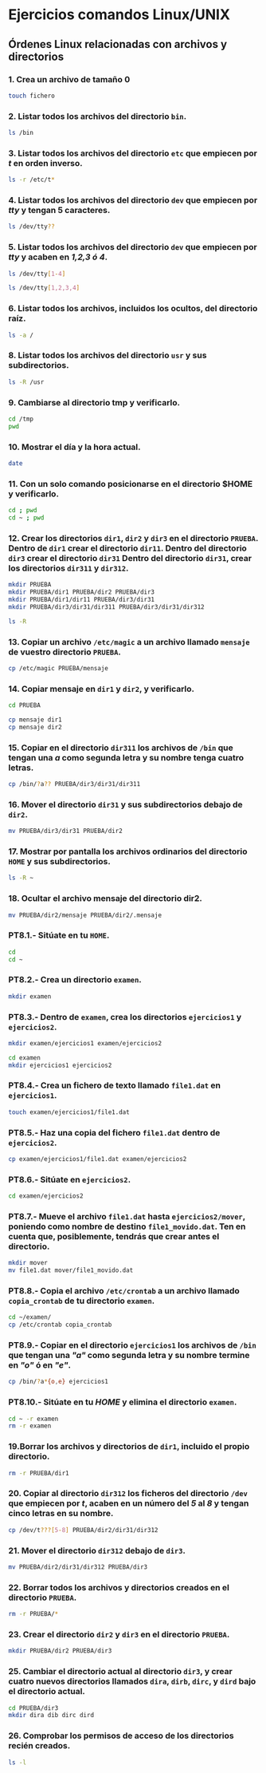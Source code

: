 # Ejercicios comandos Linux/UNIX

## Órdenes Linux relacionadas con archivos y directorios

### 1. Crea un archivo de tamaño 0

```bash
touch fichero
```

### 2. Listar todos los archivos del directorio `bin`.

```bash
ls /bin
```
  
### 3. Listar todos los archivos del directorio `etc` que empiecen por *t* en orden inverso.

```bash
ls -r /etc/t*
```

### 4. Listar todos los archivos del directorio `dev` que empiecen por *tty* y tengan 5 caracteres.

```bash
ls /dev/tty??
```

### 5. Listar todos los archivos del directorio `dev` que empiecen por *tty* y acaben en *1,2,3 ó 4*.

```bash
ls /dev/tty[1-4]
```

```bash
ls /dev/tty[1,2,3,4]
```

### 6. Listar todos los archivos, incluidos los ocultos, del directorio raíz.

```bash
ls -a /
```


### 8. Listar todos los archivos del directorio `usr` y sus subdirectorios.

```bash
ls -R /usr
```

### 9. Cambiarse al directorio tmp y verificarlo.

```bash
cd /tmp
pwd
```

### 10. Mostrar el día y la hora actual.

```bash
date
```

### 11. Con un solo comando posicionarse en el directorio $HOME y verificarlo.

```bash
cd ; pwd
cd ~ ; pwd
```

### 12. Crear los directorios `dir1`, `dir2` y `dir3` en el directorio `PRUEBA`. Dentro de `dir1` crear el directorio `dir11`. Dentro del directorio `dir3` crear el directorio `dir31` Dentro del directorio `dir31`, crear los directorios `dir311` y `dir312`.

```bash
mkdir PRUEBA
mkdir PRUEBA/dir1 PRUEBA/dir2 PRUEBA/dir3
mkdir PRUEBA/dir1/dir11 PRUEBA/dir3/dir31
mkdir PRUEBA/dir3/dir31/dir311 PRUEBA/dir3/dir31/dir312

ls -R
```

### 13. Copiar un archivo `/etc/magic` a un archivo llamado `mensaje` de vuestro directorio `PRUEBA`.

```bash
cp /etc/magic PRUEBA/mensaje
```

### 14. Copiar mensaje en `dir1` y `dir2`, y verificarlo.

```bash
cd PRUEBA

cp mensaje dir1
cp mensaje dir2
```

### 15. Copiar en el directorio `dir311` los archivos de `/bin` que tengan una *a* como segunda letra y su nombre tenga cuatro letras.

```bash
cp /bin/?a?? PRUEBA/dir3/dir31/dir311
```

### 16. Mover el directorio `dir31` y sus subdirectorios debajo de `dir2`.

```bash
mv PRUEBA/dir3/dir31 PRUEBA/dir2
```

### 17. Mostrar por pantalla los archivos ordinarios del directorio `HOME` y sus subdirectorios.

```bash
ls -R ~
```

### 18. Ocultar el archivo mensaje del directorio dir2.

```bash
mv PRUEBA/dir2/mensaje PRUEBA/dir2/.mensaje
```

### PT8.1.- Sitúate en tu `HOME`.

```bash
cd
cd ~
```

### PT8.2.- Crea un directorio `examen`.

```bash
mkdir examen

```

### PT8.3.- Dentro de `examen`, crea los directorios `ejercicios1` y `ejercicios2`.

```bash
mkdir examen/ejercicios1 examen/ejercicios2

cd examen
mkdir ejercicios1 ejercicios2
```

### PT8.4.- Crea un fichero de texto llamado `file1.dat` en `ejercicios1`.

```bash
touch examen/ejercicios1/file1.dat
```

### PT8.5.- Haz una copia del fichero `file1.dat` dentro de `ejercicios2`.

```bash
cp examen/ejercicios1/file1.dat examen/ejercicios2
```

### PT8.6.- Sitúate en `ejercicios2`.

```bash
cd examen/ejercicios2
```

### PT8.7.- Mueve el archivo `file1.dat` hasta `ejercicios2/mover`, poniendo como nombre de destino `file1_movido.dat`. Ten en cuenta que, posiblemente, tendrás que crear antes el directorio.

```bash
mkdir mover
mv file1.dat mover/file1_movido.dat

```

### PT8.8.- Copia el archivo `/etc/crontab` a un archivo llamado `copia_crontab` de tu directorio `examen`.

```bash
cd ~/examen/
cp /etc/crontab copia_crontab
```

### PT8.9.- Copiar en el directorio `ejercicios1` los archivos de `/bin` que tengan una *"a"* como segunda letra y su nombre termine en *"o"* ó en *"e"*.

```bash
cp /bin/?a*{o,e} ejercicios1
```

### PT8.10.- Sitúate en tu *HOME* y elimina el directorio `examen`.

```bash
cd ~ -r examen
rm -r examen
```


### 19.Borrar los archivos y directorios de `dir1`, incluido el propio directorio.

```bash
rm -r PRUEBA/dir1
```

### 20. Copiar al directorio `dir312` los ficheros del directorio `/dev` que empiecen por *t*, acaben en un número del *5* al *8* y tengan cinco letras en su nombre.

```bash
cp /dev/t???[5-8] PRUEBA/dir2/dir31/dir312
```

### 21. Mover el directorio `dir312` debajo de `dir3`.

```bash
mv PRUEBA/dir2/dir31/dir312 PRUEBA/dir3
```

### 22. Borrar todos los archivos y directorios creados en el directorio `PRUEBA`.

```bash
rm -r PRUEBA/*
```

### 23. Crear el directorio `dir2` y `dir3` en el directorio `PRUEBA`.

```bash
mkdir PRUEBA/dir2 PRUEBA/dir3
```


### 25. Cambiar el directorio actual al directorio `dir3`, y crear cuatro nuevos directorios llamados `dira`, `dirb`, `dirc`, y `dird` bajo el directorio actual.

```bash
cd PRUEBA/dir3
mkdir dira dib dirc dird
```

### 26. Comprobar los permisos de acceso de los directorios recién creados.

```bash
ls -l
```

